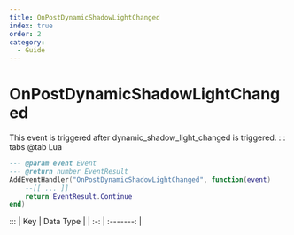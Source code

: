 ```yaml
---
title: OnPostDynamicShadowLightChanged
index: true
order: 2
category:
  - Guide
---
```


# OnPostDynamicShadowLightChanged
This event is triggered after dynamic_shadow_light_changed is triggered.
::: tabs
@tab Lua
```lua
--- @param event Event
--- @return number EventResult
AddEventHandler("OnPostDynamicShadowLightChanged", function(event)
    --[[ ... ]]
    return EventResult.Continue
end)
```

:::
| Key | Data Type |
| :-: | :-------: |